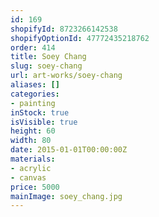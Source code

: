 ```yaml
---
id: 169
shopifyId: 8723266142538
shopifyOptionId: 47772435218762
order: 414
title: Soey Chang
slug: soey-chang
url: art-works/soey-chang
aliases: []
categories:
- painting
inStock: true
isVisible: true
height: 60
width: 80
date: 2015-01-01T00:00:00Z
materials:
- acrylic
- canvas
price: 5000
mainImage: soey_chang.jpg
---
```


